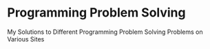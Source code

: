 # Programming Problem Solving
 My Solutions to Different Programming Problem Solving Problems on Various Sites
